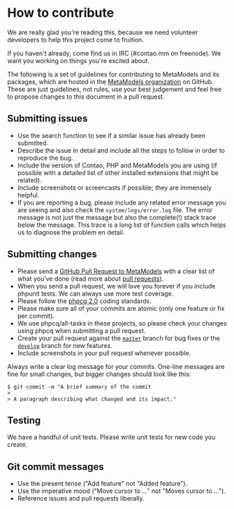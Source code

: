 # How to contribute

We are really glad you're reading this, because we need volunteer developers to
help this project come to fruition.

If you haven't already, come find us in IRC (#contao.mm on freenode).
We want you working on things you're excited about.

The following is a set of guidelines for contributing to MetaModels and its
packages, which are hosted in the [MetaModels organization][1] on GitHub. These
are just guidelines, not rules, use your best judgement and feel free to
propose changes to this document in a pull request.

## Submitting issues

* Use the search function to see if a similar issue has already been submitted.
* Describe the issue in detail and include all the steps to follow in order to
  reproduce the bug.
* Include the version of Contao, PHP and MetaModels you are using (if possible
  with a detailed list of other installed extensions that might be related).
* Include screenshots or screencasts if possible; they are immensely helpful.
* If you are reporting a bug, please include any related error message you are
  seeing and also check the `system/logs/error.log` file. The error message is
  not just the message but also the complete(!) stack trace below the message.
  This trace is a long list of function calls which helps us to diagnose the
  problem en detail.

## Submitting changes

* Please send a [GitHub Pull Request to MetaModels][1] with a clear list of what
  you've done (read more about [pull requests][2]).
* When you send a pull request, we will love you forever if you include
  phpunit tests. We can always use more test coverage.
* Please follow the [phpcq 2.0][3] coding standards.
* Please make sure all of your commits are atomic (only one feature or fix per
  commit).
* We use phpcq/all-tasks in these projects, so please check your changes
  using phpcq when submitting a pull request.
* Create your pull request against the [`master`][4] branch for bug fixes or the
  [`develop`][5] branch for new features.
* Include screenshots in your pull request whenever possible.

Always write a clear log message for your commits.
One-line messages are fine for small changes, but bigger changes should look
like this:

    $ git commit -m "A brief summary of the commit
    >
    > A paragraph describing what changed and its impact."

## Testing

We have a handful of unit tests. Please write unit tests for new code you
create.

## Git commit messages

* Use the present tense ("Add feature" not "Added feature").
* Use the imperative mood ("Move cursor to …" not "Moves cursor to …").
* Reference issues and pull requests liberally.

[1]: https://github.com/MetaModels
[2]: http://help.github.com/pull-requests/
[3]: https://github.com/phpcq/coding-standard
[4]: https://github.com/MetaModels/filter_checkbox/pull/new/master
[5]: https://github.com/MetaModels/filter_checkbox/pull/new/develop
